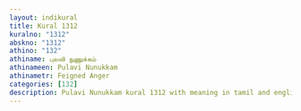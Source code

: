 ```yaml
---
layout: indikural
title: Kural 1312
kuralno: "1312"
abskno: "1312"
athino: "132"
athiname: புலவி நுணுக்கம்
athinameen: Pulavi Nunukkam
athinametr: Feigned Anger
categories: [132]
description: Pulavi Nunukkam kural 1312 with meaning in tamil and english 
---
```


